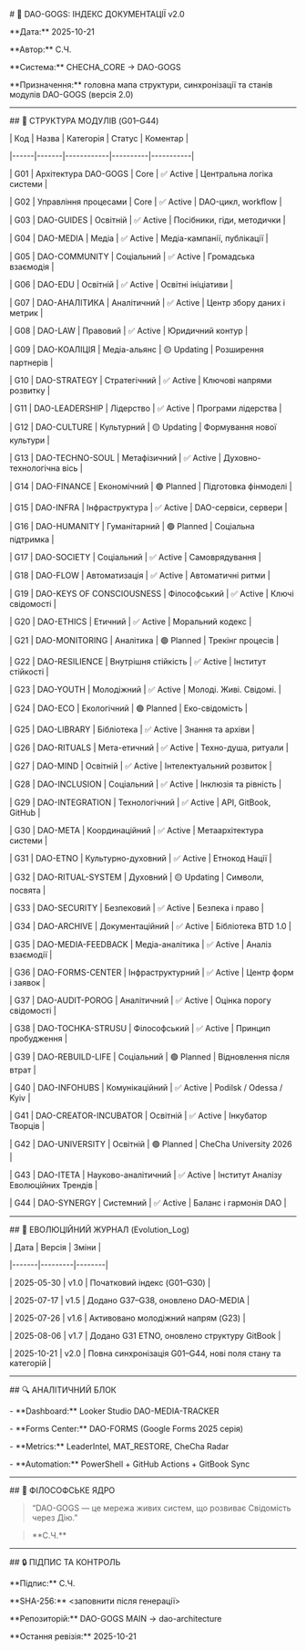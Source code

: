 \# 📘 DAO-GOGS: ІНДЕКС ДОКУМЕНТАЦІЇ v2.0  

\*\*Дата:\*\* 2025-10-21  

\*\*Автор:\*\* С.Ч.  

\*\*Система:\*\* CHECHA\_CORE → DAO-GOGS  

\*\*Призначення:\*\* головна мапа структури, синхронізації та станів модулів DAO-GOGS (версія 2.0)



---



\## 🧩 СТРУКТУРА МОДУЛІВ (G01–G44)



| Код | Назва | Категорія | Статус | Коментар |

|------|-------|------------|----------|-----------|

| G01 | Архітектура DAO-GOGS | Core | ✅ Active | Центральна логіка системи |

| G02 | Управління процесами | Core | ✅ Active | DAO-цикл, workflow |

| G03 | DAO-GUIDES | Освітній | ✅ Active | Посібники, гіди, методички |

| G04 | DAO-MEDIA | Медіа | ✅ Active | Медіа-кампанії, публікації |

| G05 | DAO-COMMUNITY | Соціальний | ✅ Active | Громадська взаємодія |

| G06 | DAO-EDU | Освітній | ✅ Active | Освітні ініціативи |

| G07 | DAO-АНАЛІТИКА | Аналітичний | ✅ Active | Центр збору даних і метрик |

| G08 | DAO-LAW | Правовий | ✅ Active | Юридичний контур |

| G09 | DAO-КОАЛІЦІЯ | Медіа-альянс | 🟡 Updating | Розширення партнерів |

| G10 | DAO-STRATEGY | Стратегічний | ✅ Active | Ключові напрями розвитку |

| G11 | DAO-LEADERSHIP | Лідерство | ✅ Active | Програми лідерства |

| G12 | DAO-CULTURE | Культурний | 🟡 Updating | Формування нової культури |

| G13 | DAO-TECHNO-SOUL | Метафізичний | ✅ Active | Духовно-технологічна вісь |

| G14 | DAO-FINANCE | Економічний | 🟢 Planned | Підготовка фінмоделі |

| G15 | DAO-INFRA | Інфраструктура | ✅ Active | DAO-сервіси, сервери |

| G16 | DAO-HUMANITY | Гуманітарний | 🟢 Planned | Соціальна підтримка |

| G17 | DAO-SOCIETY | Соціальний | ✅ Active | Самоврядування |

| G18 | DAO-FLOW | Автоматизація | ✅ Active | Автоматичні ритми |

| G19 | DAO-KEYS OF CONSCIOUSNESS | Філософський | ✅ Active | Ключі свідомості |

| G20 | DAO-ETHICS | Етичний | ✅ Active | Моральний кодекс |

| G21 | DAO-MONITORING | Аналітика | 🟢 Planned | Трекінг процесів |

| G22 | DAO-RESILIENCE | Внутрішня стійкість | ✅ Active | Інститут стійкості |

| G23 | DAO-YOUTH | Молодіжний | ✅ Active | Молоді. Живі. Свідомі. |

| G24 | DAO-ECO | Екологічний | 🟢 Planned | Еко-свідомість |

| G25 | DAO-LIBRARY | Бібліотека | ✅ Active | Знання та архіви |

| G26 | DAO-RITUALS | Мета-етичний | ✅ Active | Техно-душа, ритуали |

| G27 | DAO-MIND | Освітній | ✅ Active | Інтелектуальний розвиток |

| G28 | DAO-INCLUSION | Соціальний | ✅ Active | Інклюзія та рівність |

| G29 | DAO-INTEGRATION | Технологічний | ✅ Active | API, GitBook, GitHub |

| G30 | DAO-META | Координаційний | ✅ Active | Метаархітектура системи |

| G31 | DAO-ETNO | Культурно-духовний | ✅ Active | Етнокод Нації |

| G32 | DAO-RITUAL-SYSTEM | Духовний | 🟡 Updating | Символи, посвята |

| G33 | DAO-SECURITY | Безпековий | ✅ Active | Безпека і право |

| G34 | DAO-ARCHIVE | Документаційний | ✅ Active | Бібліотека BTD 1.0 |

| G35 | DAO-MEDIA-FEEDBACK | Медіа-аналітика | ✅ Active | Аналіз взаємодії |

| G36 | DAO-FORMS-CENTER | Інфраструктурний | ✅ Active | Центр форм і заявок |

| G37 | DAO-AUDIT-POROG | Аналітичний | ✅ Active | Оцінка порогу свідомості |

| G38 | DAO-TOCHKA-STRUSU | Філософський | ✅ Active | Принцип пробудження |

| G39 | DAO-REBUILD-LIFE | Соціальний | 🟢 Planned | Відновлення після втрат |

| G40 | DAO-INFOHUBS | Комунікаційний | ✅ Active | Podilsk / Odessa / Kyiv |

| G41 | DAO-CREATOR-INCUBATOR | Освітній | ✅ Active | Інкубатор Творців |

| G42 | DAO-UNIVERSITY | Освітній | 🟢 Planned | CheCha University 2026 |

| G43 | DAO-ITETA | Науково-аналітичний | ✅ Active | Інститут Аналізу Еволюційних Трендів |

| G44 | DAO-SYNERGY | Системний | ✅ Active | Баланс і гармонія DAO |



---



\## 🧭 ЕВОЛЮЦІЙНИЙ ЖУРНАЛ (Evolution\_Log)



| Дата | Версія | Зміни |

|-------|---------|--------|

| 2025-05-30 | v1.0 | Початковий індекс (G01–G30) |

| 2025-07-17 | v1.5 | Додано G37–G38, оновлено DAO-MEDIA |

| 2025-07-26 | v1.6 | Активовано молодіжний напрям (G23) |

| 2025-08-06 | v1.7 | Додано G31 ETNO, оновлено структуру GitBook |

| 2025-10-21 | v2.0 | Повна синхронізація G01–G44, нові поля стану та категорій |



---



\## 🔍 АНАЛІТИЧНИЙ БЛОК

\- \*\*Dashboard:\*\* Looker Studio DAO-MEDIA-TRACKER  

\- \*\*Forms Center:\*\* DAO-FORMS (Google Forms 2025 серія)  

\- \*\*Metrics:\*\* LeaderIntel, MAT\_RESTORE, CheCha Radar  

\- \*\*Automation:\*\* PowerShell + GitHub Actions + GitBook Sync  



---



\## 🧠 ФІЛОСОФСЬКЕ ЯДРО

> “DAO-GOGS — це мережа живих систем, що розвиває Свідомість через Дію.”  

> \*\*С.Ч.\*\*



---



\## 🔒 ПІДПИС ТА КОНТРОЛЬ

\*\*Підпис:\*\* С.Ч.  

\*\*SHA-256:\*\* <заповнити після генерації>  

\*\*Репозиторій:\*\* DAO-GOGS MAIN → dao-architecture  

\*\*Остання ревізія:\*\* 2025-10-21  



